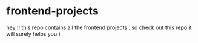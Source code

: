 # frontend-projects
hey !! this repo contains all the frontend  projects .  so check out this repo it will surely helps you:)
